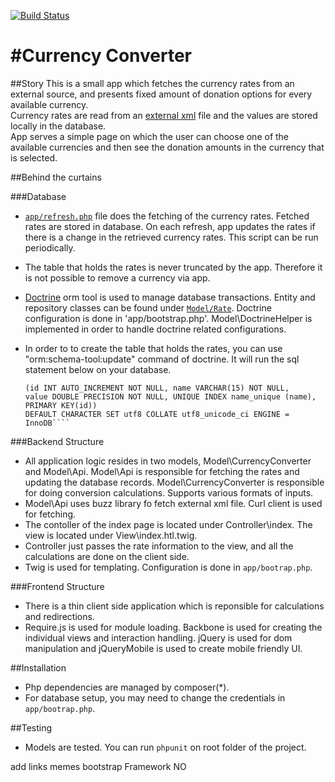 
[![Build Status](https://travis-ci.org/grandbora/currency-converter.png)](https://travis-ci.org/grandbora/currency-converter)

#Currency Converter
====================

##Story
This is a small app which fetches the currency rates from an external source, and presents fixed amount of donation options for every available currency.  
Currency rates are read from an [external xml](http://toolserver.org/~kaldari/rates.xml) file and the values are stored locally in the database.  
App serves a simple page on which the user can choose one of the available currencies and then see the donation amounts in the currency that is selected.  

##Behind the curtains


###Database
 * [``app/refresh.php``](app/refresh.php) file does the fetching of the currency rates. Fetched rates are stored in database. On each refresh, app updates the rates if there is a change in the retrieved currency rates. This script can be run periodically.
 * The table that holds the rates is never truncated by the app. Therefore it is not possible to remove a currency via app.
 * [Doctrine](http://www.doctrine-project.org/) orm tool is used to manage database transactions. Entity and repository classes can be found under [``Model/Rate``](src/Model/Rate). Doctrine configuration is done in 'app/bootstrap.php'. Model\DoctrineHelper is implemented in order to handle doctrine related configurations.
 * In order to to create the table that holds the rates, you can use "orm:schema-tool:update" command of doctrine. It will run the sql statement below on your database.

     ````CREATE TABLE exchange_rates 
     (id INT AUTO_INCREMENT NOT NULL, name VARCHAR(15) NOT NULL, 
     value DOUBLE PRECISION NOT NULL, UNIQUE INDEX name_unique (name), PRIMARY KEY(id)) 
     DEFAULT CHARACTER SET utf8 COLLATE utf8_unicode_ci ENGINE = InnoDB````

###Backend Structure
 * All application logic resides in two models, Model\CurrencyConverter and Model\Api. Model\Api is responsible for fetching the rates and updating the database records. Model\CurrencyConverter is responsible for doing conversion calculations. Supports various formats of inputs.
 * Model\Api uses buzz library fo fetch external xml file. Curl client is used for fetching.
 * The contoller of the index page is located under Controller\index. The view is located under View\index.htl.twig. 
 * Controller just passes the rate information to the view, and all the calculations are done on the client side.
 * Twig is used for templating. Configuration is done in ``app/bootrap.php``.

###Frontend Structure
 * There is a thin client side application which is reponsible for calculations and redirections.
 * Require.js is used for module loading. Backbone is used for creating the individual views and interaction handling. jQuery is used for dom manipulation and jQueryMobile is used to create mobile friendly UI.

##Installation
 * Php dependencies are managed by composer(*).
 * For database setup, you may need to change the credentials in ``app/bootrap.php``.

 ##Testing
 * Models are tested. You can run ``phpunit`` on root folder of the project.
 

add links memes
bootstrap
Framework NO